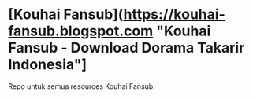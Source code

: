 # [Kouhai Fansub](https://kouhai-fansub.blogspot.com "Kouhai Fansub - Download Dorama Takarir Indonesia"]
Repo untuk semua resources Kouhai Fansub.
